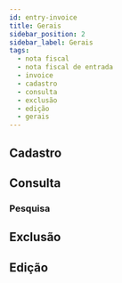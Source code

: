 ```yaml
---
id: entry-invoice
title: Gerais
sidebar_position: 2
sidebar_label: Gerais
tags:
  - nota fiscal
  - nota fiscal de entrada
  - invoice
  - cadastro
  - consulta
  - exclusão
  - edição
  - gerais
---
```


## Cadastro

## Consulta

### Pesquisa

## Exclusão

## Edição
